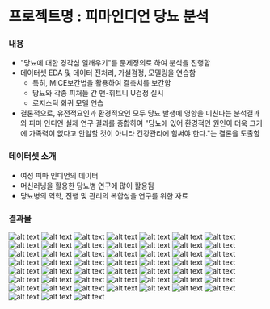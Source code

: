 # 프로젝트명 : 피마인디언 당뇨 분석

### 내용
- "당뇨에 대한 경각심 일깨우기"를 문제정의로 하여 분석을 진행함
- 데이터셋 EDA 및 데이터 전처리, 가설검정, 모델링을 연습함
    - 특히, MICE보간법을 활용하여 결측치를 보간함
    - 당뇨와 각종 피처들 간 맨-휘트니 U검정 실시
    - 로지스틱 회귀 모델 연습
- 결론적으로, 유전적요인과 환경적요인 모두 당뇨 발생에 영향을 미친다는 분석결과와 피마 인디언 실제 연구 결과를 종합하여 "당뇨에 있어 환경적인 원인이 더욱 크기에 가족력이 없다고 안일할 것이 아니라 건강관리에 힘써야 한다."는 결론을 도출함


### 데이터셋 소개
- 여성 피마 인디언의 데이터
- 머신러닝을 활용한 당뇨병 연구에 많이 활용됨
- 당뇨병의 역학, 진행 및 관리의 복합성을 연구를 위한 자료

### 결과물
![alt text](asset/1.jpg)
![alt text](asset/2.jpg)
![alt text](asset/3.jpg)
![alt text](asset/4.jpg)
![alt text](asset/5.jpg)
![alt text](asset/6.jpg)
![alt text](asset/7.jpg)
![alt text](asset/8.jpg)
![alt text](asset/9.jpg)
![alt text](asset/10.jpg)
![alt text](asset/11.jpg)
![alt text](asset/12.jpg)
![alt text](asset/13.jpg)
![alt text](asset/14.jpg)
![alt text](asset/15.jpg)
![alt text](asset/16.jpg)
![alt text](asset/17.jpg)
![alt text](asset/18.jpg)
![alt text](asset/19.jpg)
![alt text](asset/20.jpg)
![alt text](asset/21.jpg)
![alt text](asset/22.jpg)
![alt text](asset/23.jpg)
![alt text](asset/24.jpg)
![alt text](asset/25.jpg)
![alt text](asset/26.jpg)
![alt text](asset/27.jpg)
![alt text](asset/28.jpg)
![alt text](asset/29.jpg)
![alt text](asset/30.jpg)
![alt text](asset/31.jpg)
![alt text](asset/32.jpg)
![alt text](asset/33.jpg)
![alt text](asset/34.jpg)
![alt text](asset/35.jpg)
![alt text](asset/36.jpg)
![alt text](asset/37.jpg)
![alt text](asset/38.jpg)
![alt text](asset/39.jpg)
![alt text](asset/40.jpg)
![alt text](asset/41.jpg)
![alt text](asset/42.jpg)
![alt text](asset/43.jpg)
![alt text](asset/44.jpg)
![alt text](asset/45.jpg)
![alt text](asset/46.jpg)
![alt text](asset/47.jpg)
![alt text](asset/48.jpg)
![alt text](asset/49.jpg)
![alt text](asset/50.jpg)
![alt text](asset/51.jpg)
![alt text](asset/52.jpg)



































